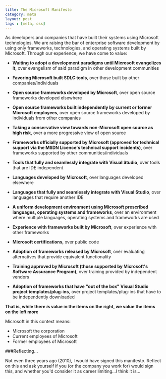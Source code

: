 ```yaml
---
title: The Microsoft Manifesto
category: meta
layout: post
tags : [meta, oss]
---
```


As developers and companies that have built their systems using Microsoft technologies. We are raising the bar of enterprise software development by using only frameworks, technologies, and operating systems built by Microsoft. Through our experience, we have come to value:

- **Waiting to adopt a development paradigms until Microsoft evangelizes it**, over evangelism of said paradigm in other development communities

- **Favoring Microsoft built SDLC tools**, over those built by other companies/individuals

- **Open source frameworks developed by Microsoft**, over open source frameworks developed elsewhere

- **Open source frameworks built independently by current or former Microsoft employees**, over open source frameworks developed by individuals from other companies

- **Taking a conservative view towards non-Microsoft open source as high risk**, over a more progressive view of open source

- **Frameworks officially supported by Microsoft (approved for technical support via the MSDN Licence's technical support incidents)**, over frameworks supported by other communities/individuals

- **Tools that fully and seamlessly integrate with Visual Studio**, over tools that are IDE independent

- **Languages developed by Microsoft**, over languages developed elsewhere

- **Languages that fully and seamlessly integrate with Visual Studio**, over languages that require another IDE

- **A uniform development environment using Microsoft prescribed languages, operating systems and frameworks**, over an environment where multiple languages, operating systems and frameworks are used

- **Experience with frameworks built by Microsoft**, over experience with other frameworks

- **Microsoft certifications**, over public code

- **Adoption of frameworks released by Microsoft**, over evaluating alternatives that provide equivalent functionality

- **Training approved by Microsoft (those supported by Microsoft's Software Assurance Program)**, over training provided by independent vendors

- **Adoption of frameworks that have "out of the box" Visual Studio project templates/plug-ins**, over project templates/plug-ins that have to be independently downloaded

**That is, while there _is_ value in the items on the right, we value the items on the left more**

Microsoft in this context means:

- Microsoft the corporation
- Current employees of Microsoft
- Former employees of Microsoft

###Reflecting...

Not even three years ago (2010), I would have signed this manifesto. Reflect on this and ask yourself if you (or the company you work for) would sign this, and whether you'd consider it as career limiting...I think it is...

